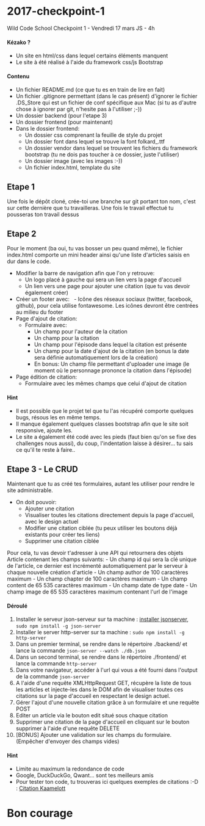 
# 2017-checkpoint-1
Wild Code School Checkpoint 1 - Vendredi 17 mars
JS - 4h

#### Kézako ?

- Un site en html/css dans lequel certains éléments manquent
- Le site à été réalisé à l'aide du framework css/js Bootstrap

#### Contenu

- Un fichier README.md (ce que tu es en train de lire en fait)
- Un fichier .gitignore permettant (dans le cas présent) d'ignorer le fichier .DS_Store qui est un fichier de conf spécifique aux Mac (si tu as d'autre chose à ignorer par git, n'hesite pas à l'utiliser ;-))
- Un dossier backend (pour l'etape 3)
- Un dossier frontend (pour maintenant)
- Dans le dossier frontend:
  - Un dossier css comprenant la feuille de style du projet
  - Un dossier font dans lequel se trouve la font folkard_.ttf
  - Un dossier vendor dans lequel se trouvent les fichiers du framework bootstrap (tu ne dois pas toucher à ce dossier, juste l'utiliser)
  - Un dossier image (avec les images :-))
  - Un fichier index.html, template du site

## Etape 1
Une fois le dépôt cloné, crée-toi une branche sur git portant ton nom, c'est sur cette dernière que tu travailleras.
Une fois le travail effectué tu pousseras ton travail dessus

## Etape 2
Pour le moment (ba oui, tu vas bosser un peu quand même), le fichier index.html comporte un mini header ainsi qu'une liste d'articles saisis en dur dans le code.
 - Modifier la barre de navigation afin que l'on y retrouve:
   - Un logo placé à gauche qui sera un lien vers la page d'accueil
   - Un lien vers une page pour ajouter une citation (que tu vas devoir également créer)
 - Créer un footer avec:
   - Icône des réseaux sociaux (twitter, facebook, github), pour cela utilise fontawesome. Les icônes devront être centrées au milieu du footer
 - Page d'ajout de citation:
   - Formulaire avec:
     - Un champ pour l'auteur de la citation
     - Un champ pour la citation
     - Un champ pour l'épisode dans lequel la citation est présente
     - Un champ pour la date d'ajout de la citation (en bonus la date sera définie automatiquement lors de la création)
     - En bonus: Un champ file permettant d'uploader une image (le moment où le personnage prononce la citation dans l'épisode)
 - Page édition de citation:
   - Formulaire avec les mêmes champs que celui d'ajout de citation

#### Hint

 - Il est possible que le projet tel que tu l'as récupéré comporte quelques bugs, résous les en même temps.
 - Il manque également quelques classes bootstrap afin que le site soit responsive, ajoute les.
 - Le site a également été codé avec les pieds (faut bien qu'on se fixe des challenges nous aussi), du coup, l'indentation laisse à désirer... tu sais ce qu'il te reste à faire..

## Etape 3 - Le CRUD

Maintenant que tu as créé tes formulaires, autant les utiliser pour rendre le site administrable.
 - On doit pouvoir:
   - Ajouter une citation
   - Visualiser toutes les citations directement depuis la page d'accueil, avec le design actuel
   - Modifier une citation ciblée (tu peux utiliser les boutons déjà existants pour créer tes liens)
   - Supprimer une citation ciblée  

Pour cela, tu vas devoir t'adresser à une API qui retournera des objets Article contenant les champs suivants:
     - Un champ id qui sera la clé unique de l'article, ce dernier est incrémenté automatiquement par le serveur à chaque nouvelle création d'article
     - Un champ author de 100 caractères maximum
     - Un champ chapter de 100 caractères maximum
     - Un champ content de 65 535 caractères maximum
     - Un champ date de type date
     - Un champ image de 65 535 caractères maximum contenant l'url de l'image

#### Déroulé
1. Installer le serveur json-serveur sur ta machine : [installer jsonserver](https://www.npmjs.com/package/json-server), ``` sudo npm install -g json-server ```
2. Installer le server http-server sur ta machine : ``` sudo npm install -g http-server ```
3. Dans un premier terminal, se rendre dans le répertoire ./backend/ et lance la commande ``` json-server --watch ./db.json ```
4. Dans un second terminal, se rendre dans le répertoire ./frontend/ et lance la commande ``` http-server ```
5. Dans votre navigateur, accéder à l'url qui vous a été fourni dans l'output de la commande ``` json-server ```
6. A l'aide d'une requête XMLHttpRequest GET, récupère la liste de tous les articles et injecte-les dans le DOM afin de visualiser toutes ces citations sur la page d'accueil en respectant le design actuel.
7. Gérer l'ajout d'une nouvelle citation grâce à un formulaire et une requête POST
8. Editer un article via le bouton edit situé sous chaque citation  
9. Supprimer une citation de la page d'accueil en cliquant sur le bouton supprimer à l'aide d'une requête DELETE
10. [BONUS] Ajouter une validation sur les champs du formulaire. (Empêcher d'envoyer des champs vides)

#### Hint
 - Limite au maximum la redondance de code
 - Google, DuckDuckGo, Qwant... sont tes meilleurs amis
 - Pour tester ton code, tu trouveras ici quelques exemples de citations :-D : [Citation Kaamelott](https://fr.wikiquote.org/wiki/Kaamelott)

# Bon courage

